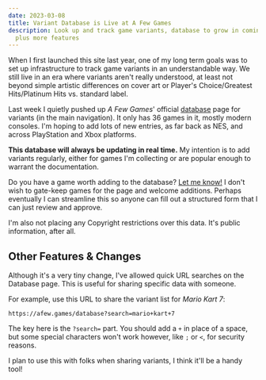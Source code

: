 ```yaml
---
date: 2023-03-08
title: Variant Database is Live at A Few Games
description: Look up and track game variants, database to grow in coming months,
  plus more features
---
```

When I first launched this site last year, one of my long term goals was to set up infrastructure to track game variants in an understandable way. We still live in an era where variants aren't really understood, at least not beyond simple artistic differences on cover art or Player's Choice/Greatest Hits/Platinum Hits vs. standard label.

Last week I quietly pushed up *A Few Games*' official [database](/database) page for variants (in the main navigation). It only has 36 games in it, mostly modern consoles. I'm hoping to add lots of new entries, as far back as NES, and across PlayStation and Xbox platforms.

**This database will always be updating in real time.** My intention is to add variants regularly, either for games I'm collecting or are popular enough to warrant the documentation.

Do you have a game worth adding to the database? [Let me know!](mailto:contact@afew.games) I don't wish to gate-keep games for the page and welcome additions. Perhaps eventually I can streamline this so anyone can fill out a structured form that I can just review and approve. 

I'm also not placing any Copyright restrictions over this data. It's public information, after all.

## Other Features & Changes

Although it's a very tiny change, I've allowed quick URL searches on the Database page. This is useful for sharing specific data with someone.

For example, use this URL to share the variant list for *Mario Kart 7*:

`https://afew.games/database?search=mario+kart+7`

The key here is the `?search=` part. You should add a `+` in place of a space, but some special characters won't work however, like `;` or `<`, for security reasons.

I plan to use this with folks when sharing variants, I think it'll be a handy tool!